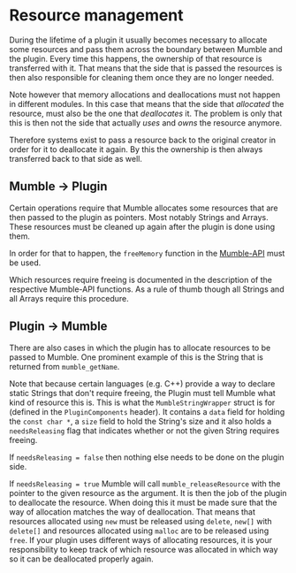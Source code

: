 # Resource management

During the lifetime of a plugin it usually becomes necessary to allocate some resources and pass them across the boundary between Mumble and the
plugin. Every time this happens, the ownership of that resource is transferred with it. That means that the side that is passed the resources is then
also responsible for cleaning them once they are no longer needed.

Note however that memory allocations and deallocations must not happen in different modules. In this case that means that the side that _allocated_
the resource, must also be the one that _deallocates_ it. The problem is only that this is then not the side that actually _uses_ and _owns_ the
resource anymore.

Therefore systems exist to pass a resource back to the original creator in order for it to deallocate it again. By this the ownership is then always
transferred back to that side as well.


## Mumble → Plugin

Certain operations require that Mumble allocates some resources that are then passed to the plugin as pointers. Most notably Strings and Arrays. These
resources must be cleaned up again after the plugin is done using them.

In order for that to happen, the `freeMemory` function in the [Mumble-API](MumbleAPI.md) must be used.

Which resources require freeing is documented in the description of the respective Mumble-API functions. As a rule of thumb though all Strings and all
Arrays require this procedure.


## Plugin → Mumble

There are also cases in which the plugin has to allocate resources to be passed to Mumble. One prominent example of this is the String that is
returned from `mumble_getName`.

Note that because certain languages (e.g. C++) provide a way to declare static Strings that don't require freeing, the Plugin must tell Mumble what
kind of resource this is. This is what the `MumbleStringWrapper` struct is for (defined in the `PluginComponents` header). It contains a `data` field
for holding the `const char *`, a `size` field to hold the String's size and it also holds a `needsReleasing` flag that indicates whether or not the
given String requires freeing.

If `needsReleasing = false` then nothing else needs to be done on the plugin side.

If `needsReleasing = true` Mumble will call `mumble_releaseResource` with the pointer to the given resource as the argument. It is then the job of the
plugin to deallocate the resource. When doing this it must be made sure that the way of allocation matches the way of deallocation. That means that
resources allocated using `new` must be released using `delete`, `new[]` with `delete[]` and resources allocated using `malloc` are to be released
using `free`. If your plugin uses different ways of allocating resources, it is your responsibility to keep track of which resource was allocated in
which way so it can be deallocated properly again.

